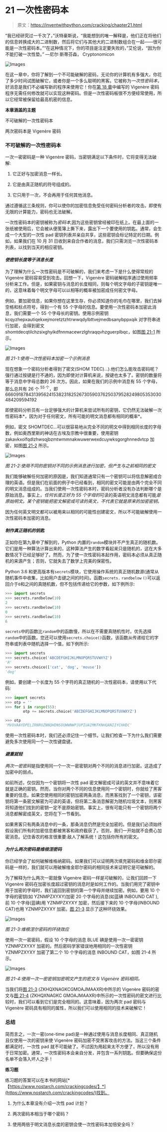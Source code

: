 # 21 一次性密码本

> 原文：<https://inventwithpython.com/cracking/chapter21.html>

“我已经研究过一千次了，”沃特豪斯说，“我能想到的唯一解释是，他们正在将他们的信息转换成大的二进制数，然后将它们与其他大的二进制数组合在一起——很可能是一次性密码本。”“在这种情况下，你的项目是注定要失败的，”艾伦说，“因为你不能打破一次性垫。”
—尼尔·斯蒂芬森， Cryptonomicon

![Images](img/3e754c09a1a42c45ac36ea03cdd9684e.png)

在这一章中，你将了解到一个不可能破解的密码，无论你的计算机有多强大，你花了多少时间试图破解它，或者你是一个多么聪明的黑客。它被称为*一次性密码本*，好消息是我们不必编写新的程序来使用它！你在[第 18 章](#calibre_link-31)中编写的 Vigenère 密码程序无需任何修改就可以实现这种密码。但是一次性密码板很不方便经常使用，所以它经常被保留给最高机密的信息。

**本章涵盖的主题**

不可破解的一次性密码本

两次密码本是 Vigenère 密码

### **不可破解的一次性密码本**

一次一密密码是一种 Vigenère 密码，当密钥满足以下条件时，它将变得无法破解:

1.  它正好与加密消息一样长。

2.  它是由真正随机的符号组成的。

3.  它只用于一次，不会再用于任何其他消息。

通过遵循这三条规则，你可以使你的加密信息免受任何密码分析者的攻击。即使有无限的计算能力，密码也无法破解。

一次性密码本的密钥被称为*密码本*,因为这些密钥曾经被印在纸上。在最上面的一张纸被使用后，它会被从便笺簿上撕下来，露出下一个要使用的钥匙。通常，会生成一个大型的一次性 pad 密钥列表并亲自共享，这些密钥会标记特定的日期。例如，如果我们在 10 月 31 日收到来自合作者的消息，我们只需浏览一次性密码本列表，以找到当天的相应密钥。

#### ***使密钥长度等于消息长度***

为了理解为什么一次性密码是不可破解的，我们来考虑一下是什么使得常规的 Vigenère 密码容易受到攻击。回想一下，Vigenère 密码破解程序通过使用频率分析来工作。但是，如果密钥与消息的长度相同，则每个明文字母的子密钥是唯一的，这意味着每个明文字母可以以相等的概率被加密成任何密文字母。

例如，要加密信息，如果你想在这里生存，你必须知道你的毛巾在哪里，我们去掉空格和标点符号，得到一个有 55 个字母的信息。要使用一次性密码本加密此消息，我们需要一个 55 个字母长的密钥。使用示例密钥 kcqyzhepxautiqekxejmoretztzhtrwwqdylbttvejmedbsanybppxqik 对字符串进行加密，会得到密文 shomtdecqtilchzsixghyikdfnnmacewrzlghraqqvhzguerplbqc，如图[图 21-1](#calibre_link-32) 所示。

![Images](img/e824066c92f9d6a6651cf61ad2750698.png)

*图 21-1:使用一次性密码本加密一个示例消息*

现在想象一个密码分析者得到了密文(SHOM TDEC)...).他们怎么能攻击密码呢？强行通过按键是行不通的，因为即使对计算机来说，按键也太多了。密钥的数量将等于消息中字母总数的 26 次方。因此，如果在我们的示例中消息有 55 个字母，那么总共有 26 个 <sup class="calibre21">55 个</sup>，即 666091878431395624153823182526730590376250379528249805353030484209594192

即使密码分析员有一台足够强大的计算机来尝试所有的密钥，它仍然无法破解一次性密码本*，因为对于任何密文，所有可能的明文消息都有相同的概率*。

例如，密文 SHOMTDEC...可以很容易地从完全不同的明文中得到相同长度的字母数，例如奥西里斯的神话在古埃及宗教中很重要，使用密钥 zakavkxolfqdlzhwsqjbzmtwmmnakwuwerwexdcuywksgorghnnedvtcp 加密，如图[图 21-2](#calibre_link-33) 所示。

![Images](img/f45d791058358d5060f77901c475d2aa.png)

*图 21-2:使用不同的密钥对不同的示例消息进行加密，但产生与之前相同的密文*

我们能够破解任何加密的原因是，我们知道通常只有一个密钥可以将信息解密成合理的英语。但是我们在前面的例子中已经看到，相同的密文可能是由两个完全不同的明文消息组成的。当我们使用一次性密码本时，密码分析者没有办法判断哪个是原始消息。事实上，*任何长度正好为 55 个字母的*可读的英语明文消息都有可能*是原始明文。某个密钥能把密文解密成可读的英文，不代表它就是原来的加密密钥。*

因为任何英文明文都可以被用来以相同的可能性创建密文，所以不可能破解使用一次性密码本加密的消息。

#### ***制作真正随机的钥匙***

正如你在第九章中了解到的，Python 内置的`random`模块并不产生真正的随机数。它们是用一种算法计算出来的，这种算法产生的数字看起来只是随机的，这在大多数情况下已经足够好了。然而，为了使一次性密码本起作用，密码本必须从真正随机的来源产生；否则，它就失去了数学上完美的保密性。

Python 3.6 和更高版本有`secrets`模块，它使用操作系统的真正随机数源(通常从随机事件中收集，比如用户击键之间的时间)。函数`secrets.` `randbelow` `()`可以返回介于`0`和之间的真随机数，但不包括传递给它的参数，如下例所示:

```py
>>> import secrets
>>> secrets.randbelow(10)
2
>>> secrets.randbelow(10)
0
>>> secrets.randbelow(10)
6
```

`secrets`中的函数比`random`中的函数慢，所以在不需要真随机性时，优先选择`random`中的函数。您还可以使用`secrets.choice()`函数，该函数从传递给它的字符串或列表中随机选择一个值，如下例所示:

```py
>>> import secrets
>>> secrets.choice('ABCDEFGHIJKLMNOPQRSTUVWXYZ')
'R'
>>> secrets.choice(['cat', 'dog', 'mouse'])
'dog'
```

例如，要创建一个长度为 55 个字符的真正随机的一次性密码本，请使用以下代码:

```py
>>> import secrets
>>> otp = ''
>>> for i in range(55):
        otp += secrets.choice('ABCDEFGHIJKLMNOPQRSTUVWXYZ')

>>> otp
'MVOVAAYDPELIRNRUZNNQHDNSOUWWNWPJUPIUAIMKFKNHQANIIYCHHDC'
```

使用一次性密码本时，我们还必须记住一个细节。让我们检查一下为什么我们需要避免多次使用同一个一次性键盘键。

#### ***避重就轻***

*两次一密密码*是指使用同一个一次一密密钥对两个不同的消息进行加密。这造成了加密中的弱点。

如前所述，仅仅因为一个密钥将一次性 pad 密文解密成可读的英文并不意味着它就是正确的密钥。然而，当你对两个不同的信息使用同一个密钥时，你就给了黑客重要的信息。如果您使用相同的密钥加密两条消息，而黑客找到了一个密钥，该密钥将第一条密文解密为可读的英语，但将第二条消息解密为随机垃圾文本，则黑客将知道他们找到的密钥一定不是原始密钥。事实上，很有可能只有一个密钥将两个消息都解密成英文，您将在下一节看到。

如果黑客只有两条消息中的一条，那条消息仍然是完全加密的。但是我们必须始终假设我们所有的加密信息都被黑客和政府截获了。否则，我们一开始就不会费心加密消息。记住香农的格言很重要:敌人了解系统！这包括你所有的密文。

#### ***为什么两次密码是维根涅密码***

你已经学会了如何破解维格纳密码。如果我们可以证明两次填充密码和维金耶尔密码是一样的，我们就可以用破解维金耶尔密码的相同技术来证明它是可破解的。

为了解释为什么两次一密就像 Vigenère 密码一样是可破解的，让我们回顾一下 Vigenère 密码在加密长度超过密钥的消息时是如何工作的。当我们用完了密钥中用于加密的字母时，我们返回到密钥的第一个字母并继续加密。例如，要用 10 个字母的密钥(如 YZNMPZXYXY)加密 20 个字母的消息(如蓝碘 INBOUND CAT ),前 10 个字母(蓝碘)用 YZNMPZXYXY 加密，然后接下来的 10 个字母(INBOUND CAT)也用 YZNMPZXYXY 加密。[图 21-3](#calibre_link-34) 显示了这种环绕效果。

![Images](img/bab228282655653e32398856b6118805.png)

*图 21-3:维根涅尔密码的环绕效应*

使用一次一密密码，假设 10 个字母的消息 BLUE 碘是使用一次一密密钥 YZNMPZXYXY 加密的。然后密码学家错误地用相同的一次性密钥 YZNMPZXYXY 加密了第二个 10 个字母的消息 INBOUND CAT，如图 21-4 所示。

![Images](img/6a85fed96b5c526c10af745d452fae73.png)

*图 21-4:使用一次一密密钥加密明文产生的密文与 Vigenère 密码相同。*

当我们将[图 21-3](#calibre_link-34) (ZKHQXNAGKCGMOAJMAAXR)中所示的 Vigenère 密码的密文与[图 21-4](#calibre_link-35) (ZKHQXNAGKC GMOAJMAAXR)中所示的一次性密码的密文进行比较时，我们可以看到它们是完全相同的。这意味着，因为两次 pad 密码与 Vigenère 密码具有相同的属性，所以我们可以使用相同的技术来破解它！

### **总结**

简而言之，一次一密(one-time pad)是一种通过使用与消息长度相同、真正随机且仅使用一次的密钥来使 Vigenère 密码加密不受黑客攻击的方法。当这三个条件都满足时，一次性 pad 就不可能破了。不过因为用起来太不方便了，所以没有用于日常加密。通常，一次性密码本会亲自分发，并包含一系列钥匙。但要确保这份名单不会落入坏人之手！

**练习题**

练习题的答案可以在本书的网站[*【https://www.nostarch.com/crackingcodes/】*](https://www.nostarch.com/crackingcodes/)找到。

1.  为什么本章没有介绍一次性 pad 计划？

2.  两次密码本相当于哪个密码？

3.  使用两倍于明文消息长度的密钥会使一次性密码本加倍安全吗？